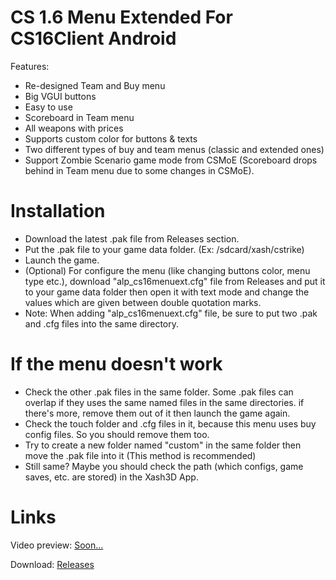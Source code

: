# CS 1.6 Menu Extended For CS16Client Android
Features:
- Re-designed Team and Buy menu
- Big VGUI buttons
- Easy to use
- Scoreboard in Team menu
- All weapons with prices
- Supports custom color for buttons & texts
- Two different types of buy and team menus (classic and extended ones)
- Support Zombie Scenario game mode from CSMoE (Scoreboard drops behind in Team menu due to some changes in CSMoE).
# Installation
- Download the latest .pak file from Releases section.
- Put the .pak file to your game data folder. (Ex: /sdcard/xash/cstrike)
- Launch the game.
- (Optional) For configure the menu (like changing buttons color, menu type etc.), download "alp_cs16menuext.cfg" file from Releases and put it to your game data folder then open it with text mode and change the values which are given between double quotation marks.
- Note: When adding "alp_cs16menuext.cfg" file, be sure to put two .pak and .cfg files into the same directory.
# If the menu doesn't work
- Check the other .pak files in the same folder. Some .pak files can overlap if they uses the same named files in the same directories. if there's more, remove them out of it then launch the game again.
- Check the touch folder and .cfg files in it, because this menu uses buy config files. So you should remove them too.
- Try to create a new folder named "custom" in the same folder then move the .pak file into it (This method is recommended)
- Still same? Maybe you should check the path (which configs, game saves, etc. are stored) in the Xash3D App.
# Links
Video preview: [Soon...]()

Download: [Releases](https://github.com/Alprnn357/cs16-menu-extended/releases)
